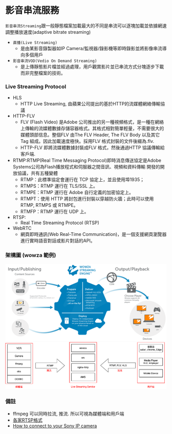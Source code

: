 # 影音串流服務
`影音串流Streaming`跟一般靜態檔案加載最大的不同是串流可以逐塊加載並依據網速調整播放速度(adaptive bitrate streaming)

- `直播(Live Streaming)`
  - 是由某影音錄製器如IP Camera/監視器/錄影機等即時錄影並將影像串流導向多個用戶
- `影音串流VOD(Vedio On Demand Streaming)`
  - 是上傳靜態影片檔並經過處理，用戶觀賞影片並已串流方式分塊逐步下載而非完整檔案的技術。

### Live Streaming Protocol
- HLS
  - HTTP Live Streaming, 由蘋果公司提出的基於HTTP的流媒體網絡傳輸協議
- HTTP-FLV
  - FLV (Flash Video) 是Adobe 公司推出的另一種視頻格式，是一種在網絡上傳輸的流媒體數據存儲容器格式。其格式相對簡單輕量，不需要很大的媒體頭部信息。整個FLV 由The FLV Header, The FLV Body 以及其它Tag 組成。因此加載速度極快。採用FLV 格式封裝的文件後綴為.flv.
  - HTTP-FLV 即將流媒體數據封裝成FLV 格式，然後通過HTTP 協議傳輸給客戶端.
- RTMP:RTMP(Real Time Messaging Protocol)即時消息傳送協定是Adobe Systems公司為Flash播放程式和伺服器之間音訊、視頻和資料傳輸 開發的開放協議，共有五種變體
  - RTMP：此標準協定會運行在 TCP 協定上，並且使用埠1935；
  - RTMPS：RTMP 運行在 TLS/SSL 上。
  - RTMPE：RTMP 運行在 Adobe 自行定義的加密協定上。
  - RTMPT：使用 HTTP 將封包進行封裝以穿越防火牆；此時可以使用 RTMP, RTMPS 或 RTMPE。
  - RTMFP：RTMP 運行在 UDP 上。
- RTSP:
  - Real Time Streaming Protocol (RTSP)
- WebRTC
  - 網頁即時通訊(Web Real-Time Communication)，是一個支援網頁瀏覽器進行實時語音對話或影片對話的API。
### 架構圖 (wowza 範例)
![wowza 範例](./pic/typical-streaming-workflow-1500x718.png)  
![](./pic/livestream.png)

### 備註
- ffmpeg 可以同時拉流, 推流. 所以可視為媒體端和用戶端
- [各家RTSP格式](https://mofulls.pixnet.net/blog/post/359930523-%E5%90%84%E5%AE%B6rtsp%E6%A0%BC%E5%BC%8F)   
- [How to connect to your Sony IP camera](https://camera-sdk.com/p_6716-how-to-connect-to-a-sony-camera.html)  
